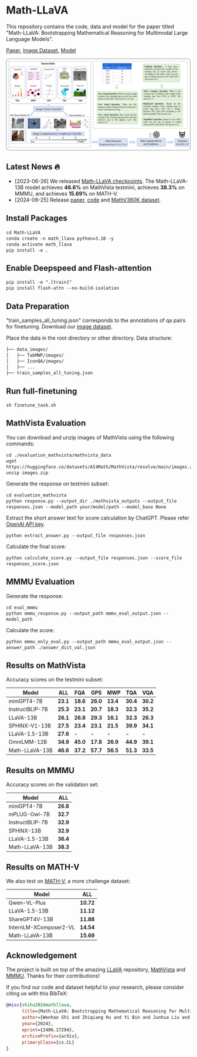 # Math-LLaVA

This repository contains the code, data and model for the paper titled "Math-LLaVA: Bootstrapping Mathematical Reasoning for Multimodal Large Language Models".

[Paper](http://arxiv.org/abs/2406.17294), [Image Dataset](), [Model](https://huggingface.co/Zhiqiang007/Math-LLaVA/tree/main)

![ex1](pipeline.png)

## Latest News 🔥
* [2023-06-26] We released [Math-LLaVA checkpoints](https://huggingface.co/Zhiqiang007/Math-LLaVA/tree/main). The Math-LLaVA-13B model achieves **46.6%** on MathVista testmini, achieves **38.3%** on MMMU, and achieves **15.69%** on MATH-V.
* [2024-06-25] Release [paper](http://arxiv.org/abs/2406.17294), [code](https://github.com/HZQ950419/Math-LLaVA) and [MathV360K dataset]().

## Install Packages
```
cd Math-LLaVA
conda create -n math_llava python=3.10 -y
conda activate math_llava
pip install -e .
```
## Enable Deepspeed and Flash-attention
```
pip install -e ".[train]"
pip install flash-attn --no-build-isolation
```

## Data Preparation
"train_samples_all_tuning.json" corresponds to the annotations of qa pairs for finetuning. 
Download our [image dataset]().

Place the data in the root directory or other directory.
Data structure:
```
├── data_images/
│   ├── TabMWP/images/
│   ├── IconQA/images/
│   ├── ...
├── train_samples_all_tuning.json
```

## Run full-finetuning
```
sh finetune_task.sh
```

## MathVista Evaluation
You can download and unzip images of MathVista using the following commands:
```
cd ./evaluation_mathvista/mathvista_data
wget https://huggingface.co/datasets/AI4Math/MathVista/resolve/main/images.zip
unzip images.zip
```
Generate the response on testmini subset:
```
cd evaluation_mathvista
python response.py --output_dir ./mathvista_outputs --output_file responses.json --model_path your/model/path --model_base None 
```
Extract the short answer text for score calculation by ChatGPT. Please refer [OpenAI API key](https://platform.openai.com/account/api-keys).
```
python extract_answer.py --output_file responses.json
```
Calculate the final score:
```
python calculate_score.py --output_file responses.json --score_file responses_score.json
```

## MMMU Evaluation
Generate the response:
```
cd eval_mmmu
python mmmu_response.py --output_path mmmu_eval_output.json --model_path 
```
Calculate the score:
```
python mmmu_only_eval.py --output_path mmmu_eval_output.json --answer_path ./answer_dict_val.json
```
## Results on MathVista
Accuracy scores on the testmini subset:

| Model                 | ALL    | FQA    |GPS    |MWP      |TQA     |VQA    |
|-----------------------|--------|--------|--------|--------|--------|--------|
| miniGPT4-7B           |**23.1**|**18.6**|**26.0**|**13.4**|**30.4**|**30.2**|
| InstructBLIP-7B       |**25.3**|**23.1**|**20.7**|**18.3**|**32.3**|**35.2**|
| LLaVA-13B             |**26.1**|**26.8**|**29.3**|**16.1**|**32.3**|**26.3**|
| SPHINX-V1-13B         |**27.5**|**23.4**|**23.1**|**21.5**|**39.9**|**34.1**|
| LLaVA-1.5-13B         |**27.6**|**-**|**-**|**-**|**-**|**-**|
| OmniLMM-12B           |**34.9**|**45.0**|**17.8**|**26.9**|**44.9**|**39.1**|
| Math-LLaVA-13B        |**46.6**|**37.2**|**57.7**|**56.5**|**51.3**|**33.5**|



## Results on MMMU
Accuracy scores on the validation set:

| Model                 | ALL    |
|-----------------------|--------|
| miniGPT4-7B           |**26.8**|
| mPLUG-Owl-7B          |**32.7**|
| InstructBLIP-7B       |**32.9**|
| SPHINX-13B            |**32.9**|
| LLaVA-1.5-13B         |**36.4**|
| Math-LLaVA-13B        |**38.3**|

## Results on MATH-V
We also test on [MATH-V](https://github.com/mathvision-cuhk/MATH-V), a more challenge dataset:

| Model                 | ALL    |
|-----------------------|--------|
| Qwen-VL-Plus          |**10.72**|
| LLaVA-1.5-13B         |**11.12**|
| ShareGPT4V-13B        |**11.88**|
| InternLM-XComposer2-VL|**14.54**|
| Math-LLaVA-13B        |**15.69**|

## Acknowledgement
The project is built on top of the amazing [LLaVA](https://github.com/haotian-liu/LLaVA) repository, [MathVista](https://github.com/lupantech/MathVista) and [MMMU](https://github.com/MMMU-Benchmark/MMMU). Thanks for their contributions!


If you find our code and dataset helpful to your research, please consider citing us with this BibTeX:
```bibtex
@misc{shihu2024mathllava,
      title={Math-LLaVA: Bootstrapping Mathematical Reasoning for Multimodal Large Language Models}, 
      author={Wenhao Shi and Zhiqiang Hu and Yi Bin and Junhua Liu and Yang Yang and See-Kiong Ng and Lidong Bing and Roy Ka-Wei Lee},
      year={2024},
      eprint={2406.17294},
      archivePrefix={arXiv},
      primaryClass={cs.CL}
}
```

